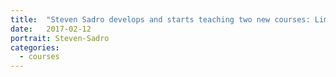 ```yaml
---
title:  "Steven Sadro develops and starts teaching two new courses: Limnology (lecture) and Limnological Methods in the Field and Lab (field/lab)."
date:   2017-02-12
portrait: Steven-Sadro
categories:
  - courses
---
```

